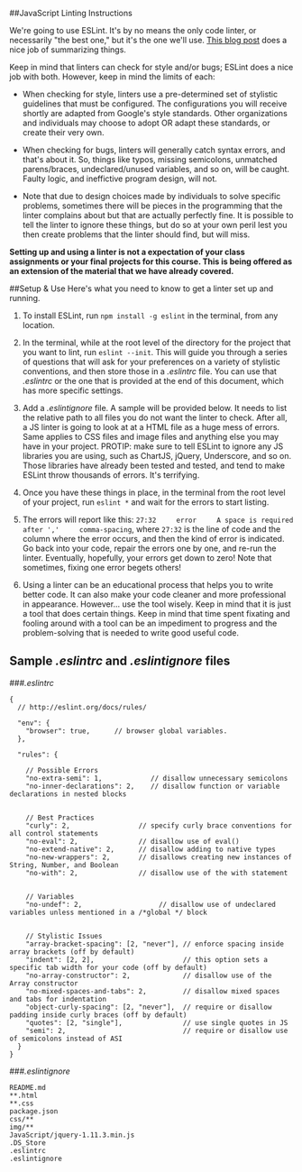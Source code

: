 ##JavaScript Linting Instructions

We're going to use ESLint. It's by no means the only code linter, or necessarily "the best one," but it's the one we'll use. [This blog post](http://www.sitepoint.com/comparison-javascript-linting-tools/) does a nice job of summarizing things.

Keep in mind that linters can check for style and/or bugs; ESLint does a nice job with both. However, keep in mind the limits of each:

* When checking for style, linters use a pre-determined set of stylistic guidelines that must be configured. The configurations you will receive shortly are adapted from Google's style standards. Other organizations and individuals may choose to adopt OR adapt these standards, or create their very own.

* When checking for bugs, linters will generally catch syntax errors, and that's about it. So, things like typos, missing semicolons, unmatched parens/braces, undeclared/unused variables, and so on, will be caught. Faulty logic, and ineffictive program design, will not.

* Note that due to design choices made by individuals to solve specific problems, sometimes there will be pieces in the programming that the linter complains about but that are actually perfectly fine. It is possible to tell the linter to ignore these things, but do so at your own peril lest you then create problems that the linter should find, but will miss.

**Setting up and using a linter is not a expectation of your class assignments or your final projects for this course. This is being offered as an extension of the material that we have already covered.**

##Setup & Use
Here's what you need to know to get a linter set up and running.

1. To install ESLint, run ```npm install -g eslint``` in the terminal, from any location.

2. In the terminal, while at the root level of the directory for the project that you want to lint, run ```eslint --init```. This will guide you through a series of questions that will ask for your preferences on a variety of stylistic conventions, and then store those in a *.eslintrc* file. You can use that *.eslintrc* or the one that is provided at the end of this document, which has more specific settings.

3. Add a *.eslintignore* file. A sample will be provided below. It needs to list the relative path to all files you do not want the linter to check. After all, a JS linter is going to look at at a HTML file as a huge mess of errors. Same applies to CSS files and image files and anything else you may have in your project. PROTIP: make sure to tell ESLint to ignore any JS libraries you are using, such as ChartJS, jQuery, Underscore, and so on. Those libraries have already been tested and tested, and tend to make ESLint throw thousands of errors. It's terrifying.

4. Once you have these things in place, in the terminal from the root level of your project, run ```eslint *``` and wait for the errors to start listing.

5. The errors will report like this: ```27:32     error     A space is required after ','     comma-spacing```, where ```27:32``` is the line of code and the column where the error occurs, and then the kind of error is indicated. Go back into your code, repair the errors one by one, and re-run the linter. Eventually, hopefully, your errors get down to zero! Note that sometimes, fixing one error begets others!

6. Using a linter can be an educational process that helps you to write better code. It can also make your code cleaner and more professional in appearance. However... use the tool wisely. Keep in mind that it is just a tool that does certain things. Keep in mind that time spent fixating and fooling around with a tool can be an impediment to progress and the problem-solving that is needed to write good useful code.

## Sample *.eslintrc* and *.eslintignore* files
###*.eslintrc*
```
{
  // http://eslint.org/docs/rules/

  "env": {
    "browser": true,      // browser global variables.
  },

  "rules": {

    // Possible Errors
    "no-extra-semi": 1,            // disallow unnecessary semicolons
    "no-inner-declarations": 2,    // disallow function or variable declarations in nested blocks


    // Best Practices
    "curly": 2,                 // specify curly brace conventions for all control statements
    "no-eval": 2,               // disallow use of eval()
    "no-extend-native": 2,      // disallow adding to native types
    "no-new-wrappers": 2,       // disallows creating new instances of String, Number, and Boolean
    "no-with": 2,               // disallow use of the with statement


    // Variables
    "no-undef": 2,                   // disallow use of undeclared variables unless mentioned in a /*global */ block


    // Stylistic Issues
    "array-bracket-spacing": [2, "never"], // enforce spacing inside array brackets (off by default)
    "indent": [2, 2],                      // this option sets a specific tab width for your code (off by default)
    "no-array-constructor": 2,             // disallow use of the Array constructor
    "no-mixed-spaces-and-tabs": 2,         // disallow mixed spaces and tabs for indentation
    "object-curly-spacing": [2, "never"],  // require or disallow padding inside curly braces (off by default)
    "quotes": [2, "single"],               // use single quotes in JS
    "semi": 2,                             // require or disallow use of semicolons instead of ASI
  }
}
```

###*.eslintignore*
```node_modules/**
README.md
**.html
**.css
package.json
css/**
img/**
JavaScript/jquery-1.11.3.min.js
.DS_Store
.eslintrc
.eslintignore
```
